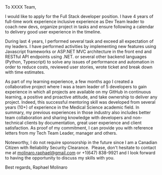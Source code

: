 To XXXX Team,

I would like to apply for the Full Stack developer position. I have 4 years of full-time work experience inclusive experience as Dev Team leader to coach new devs, organize project in tasks and ensure following a calendar to delivery good user experience in the timeline.

During last 4 years, I performed several task and exceed all expectation of my leaders. I have performed activities by implementing new features using Javascript frameworks or ASP.NET MVC architecture in the front end and RESTful API endpoints using .NET. or several other backend languages (Python, Typescript) to solve any issues of performance and automation in order to reduce costs, reviewed user stories, wrote ticket and break down with time estimates.

As part of my learning experience, a few months ago I created a collaborative project where I was a team leader of 5 developers to gain experience in which all projects are available on my GitHub in continuous learning, a positive and proactive attitude, and take ownership to deliver any project. Indeed, this successful mentoring skill was developed from several years (10+) of experience in the Medical Science academic field. In summary, my previous experiences in those industry also includes better team collaboration and sharing knowledge with developers and non-technical clients by documentation, great user experience and client satisfaction. As proof of my commitment, I can provide you with reference letters from my Tech Team Leader, manager and others.  

Noteworthy, I do not require sponsorship in the future since I am a Canadian Citizen with Reliability Security Clearance.  Please, don't hesitate to contact me at molinaro.raphael@gmail.com or +1(647) 838-9921 and I look forward to having the opportunity to discuss my skills with you.


Best regards,
Raphael Molinaro